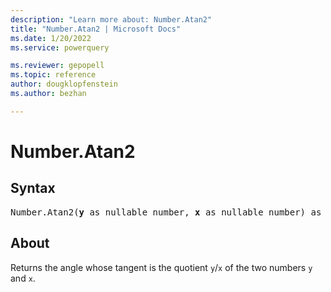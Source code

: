 ```yaml
---
description: "Learn more about: Number.Atan2"
title: "Number.Atan2 | Microsoft Docs"
ms.date: 1/20/2022
ms.service: powerquery

ms.reviewer: gepopell
ms.topic: reference
author: dougklopfenstein
ms.author: bezhan

---
```

# Number.Atan2

## Syntax

<pre>
Number.Atan2(<b>y</b> as nullable number, <b>x</b> as nullable number) as nullable number
</pre>
  
## About

Returns the angle whose tangent is the quotient `y`/`x` of the two numbers `y` and `x`.
